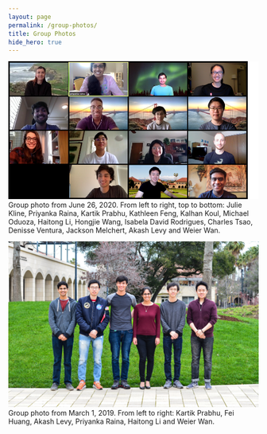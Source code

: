 ```yaml
---
layout: page
permalink: /group-photos/
title: Group Photos
hide_hero: true
---
```


![Group Photo from June 26, 2020](/assets/images/group_photo_jun_26_2020.png)
Group photo from June 26, 2020. From left to right, top to bottom: Julie Kline, Priyanka Raina, Kartik Prabhu, Kathleen Feng, Kalhan Koul, Michael Oduoza, Haitong Li, Hongjie Wang, Isabela David Rodrigues, Charles Tsao, Denisse Ventura, Jackson Melchert, Akash Levy and Weier Wan.

![Group Photo from Mar 1, 2019](/assets/images/group_photo_mar_1_2019_small.jpg)
Group photo from March 1, 2019. From left to right: Kartik Prabhu, Fei Huang, Akash Levy, Priyanka Raina, Haitong Li and Weier Wan.
